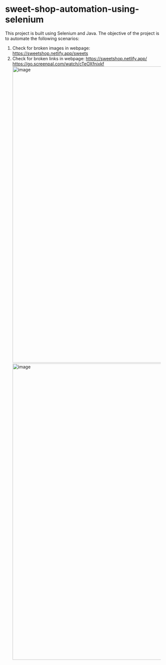 # sweet-shop-automation-using-selenium
This project is built using Selenium and Java.  The objective of the project is to automate the following scenarios:
1. Check for broken images in webpage: https://sweetshop.netlify.app/sweets
2. Check for broken links in webpage: https://sweetshop.netlify.app/
   https://go.screenpal.com/watch/cTeOXfnixkf
   <img width="960" alt="image" src="https://github.com/user-attachments/assets/4a3c2378-8bd7-4903-8c37-cf177dbf802c" />
   <img width="960" alt="image" src="https://github.com/user-attachments/assets/ac49a1a1-833e-4e5b-871e-135cfad671b6" />


